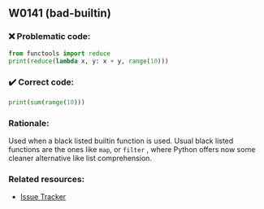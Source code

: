 ## W0141 (bad-builtin)

### :x: Problematic code:

```python
from functools import reduce
print(reduce(lambda x, y: x + y, range(10)))
```

### :heavy_check_mark: Correct code:

```python
print(sum(range(10)))
```

### Rationale:

Used when a black listed builtin function is used.
Usual black listed functions are the ones like `map`, or `filter` ,
where Python offers now some cleaner alternative like list comprehension.

### Related resources:

- [Issue Tracker](https://github.com/PyCQA/pylint/issues?q=is%3Aissue+%22bad-builtin%22+OR+%22W0141%22)
